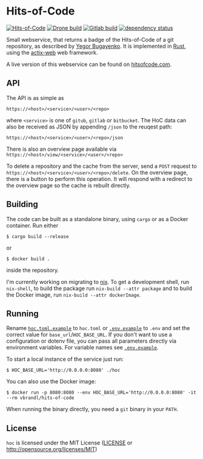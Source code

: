 # Hits-of-Code

[![Hits-of-Code](https://hitsofcode.com/github/vbrandl/hoc)](https://hitsofcode.com/view/github/vbrandl/hoc)
[![Drone build](https://drone.vbrandl.net/api/badges/vbrandl/hoc/status.svg)](https://drone.vbrandl.net/vbrandl/hoc)
[![Gitlab build](https://gitlab.com/vbrandl/hoc/badges/master/pipeline.svg)](https://gitlab.com/vbrandl/hoc/pipelines)
[![dependency status](https://deps.rs/repo/github/vbrandl/hoc/status.svg)](https://deps.rs/repo/github/vbrandl/hoc)

Small webservice, that returns a badge of the Hits-of-Code of a git repository, as described by [Yegor
Bugayenko](https://www.yegor256.com/2014/11/14/hits-of-code.html). It is implemented in
[Rust](https://www.rust-lang.org/), using the [actix-web](https://actix.rs/) web framework.

A live version of this webservice can be found on [hitsofcode.com](https://hitsofcode.com/).

## API

The API is as simple as

```
https://<host>/<service>/<user>/<repo>
```

where `<service>` is one of `gitub`, `gitlab` or `bitbucket`. The HoC data can also be received as JSON by appending
`/json` to the reuqest path:

```
https://<host>/<service>/<user>/<repo>/json
```

There is also an overview page available via `https://<host>/view/<service>/<user>/<repo>`

To delete a repository and the cache from the server, send a `POST` request to
`https://<host>/<service>/<user>/<repo>/delete`. On the overview page, there is a button to perform this operation. It
will respond with a redirect to the overview page so the cache is rebuilt directly.

## Building

The code can be built as a standalone binary, using `cargo` or as a Docker container. Run either

```
$ cargo build --release
```

or

```
$ docker build .
```

inside the repository.

I'm currently working on migrating to [nix](https://nixos.org/nix). To get a
development shell, run `nix-shell`, to build the package run `nix-build --attr
package` and to build the Docker image, run `nix-build --attr dockerImage`.


## Running

Rename [`hoc.toml.example`](./hoc.toml.example) to `hoc.toml` or
[`.env.example`](./.env.example) to `.env` and set the correct value for
`base_url`/`HOC_BASE_URL`. If you don't want to use a configuration or dotenv
file, you can pass all parameters directly via environment variables. For
variable names see [`.env.example`](./.env.example).

To start a local instance of the service just run:

```
$ HOC_BASE_URL='http://0.0.0.0:8080' ./hoc
```

You can also use the Docker image:

```
$ docker run -p 8080:8080 --env HOC_BASE_URL='http://0.0.0.0:8080' -it --rm vbrandl/hits-of-code
```

When running the binary directly, you need a `git` binary in your `PATH`.


## License

`hoc` is licensed under the MIT License ([LICENSE](LICENSE) or http://opensource.org/licenses/MIT)
